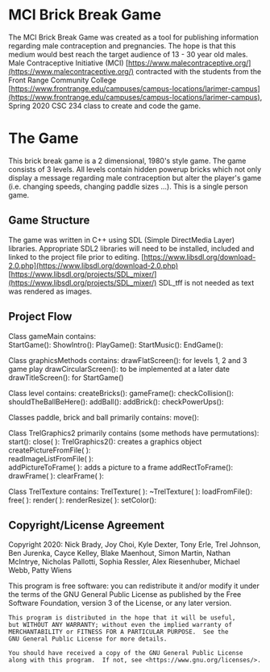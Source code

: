 # MCI Brick Break Game

The MCI Brick Break Game was created as a tool for publishing information regarding male contraception and pregnancies.  The hope is that this medium would best reach the target audience of 13 - 30 year old males.  Male Contraceptive Initiative (MCI) [https://www.malecontraceptive.org/](https://www.malecontraceptive.org/) contracted with the students from the Front Range Community College [https://www.frontrange.edu/campuses/campus-locations/larimer-campus](https://www.frontrange.edu/campuses/campus-locations/larimer-campus), Spring 2020 CSC 234 class to create and code the game.


# The Game 

This brick break game is a 2 dimensional, 1980's style game.  The game consists of 3 levels.  All levels contain hidden powerup bricks which not only display a message regarding male contraception but alter the player's game (i.e. changing speeds, changing paddle sizes ...).
This is a single person game.

## Game Structure

The game was written in C++ using SDL (Simple DirectMedia Layer) libraries.  Appropriate SDL2 libraries will need to be installed, included and linked to the project file prior to editing.  [https://www.libsdl.org/download-2.0.php](https://www.libsdl.org/download-2.0.php) 
[https://www.libsdl.org/projects/SDL_mixer/](https://www.libsdl.org/projects/SDL_mixer/)
SDL_tff is not needed as text was rendered as images.

## Project Flow
Class gameMain contains:    
   	StartGame():
    ShowIntro():
   	PlayGame():
    StartMusic():
   	EndGame():

Class graphicsMethods contains:
    drawFlatScreen(): for levels 1, 2 and 3 game play
    drawCircularScreen(): to be implemented at a later date
    drawTitleScreen(): for StartGame()
    
Class level contains:
    createBricks():
    gameFrame():
    checkCollision():
    shouldTheBallBeHere():
    addBall():
    addBrick():
    checkPowerUps():
    
Classes paddle, brick and ball primarily contains:
    move():
    
Class TrelGraphics2 primarily contains (some methods have permutations):
    start():
	close( ):
	TrelGraphics2(): creates a graphics object
	createPictureFromFile( ):	
	readImageListFromFile( ):	
	addPictureToFrame( ):  adds a picture to a frame
	addRectToFrame():
    drawFrame( ):
    clearFrame( ):
    
Class TrelTexture contains:
    TrelTexture( ):
	~TrelTexture( ):
	loadFromFile():
	free( ):
	render( ):
	renderResize( ):
    setColor():

## Copyright/License Agreement
Copyright 2020: Nick Brady, Joy Choi, Kyle Dexter, Tony Erle, Trel Johnson, Ben Jurenka, Cayce Kelley, Blake Maenhout, Simon Martin, Nathan McIntrye, Nicholas Pallotti, Sophia Ressler, Alex Riesenhuber, Michael Webb, Patty Wiens

This program is free software: you can redistribute it and/or modify
    it under the terms of the GNU General Public License as published by
    the Free Software Foundation, version 3 of the License, or any later version.

    This program is distributed in the hope that it will be useful,
    but WITHOUT ANY WARRANTY; without even the implied warranty of
    MERCHANTABILITY or FITNESS FOR A PARTICULAR PURPOSE.  See the
    GNU General Public License for more details.

    You should have received a copy of the GNU General Public License
    along with this program.  If not, see <https://www.gnu.org/licenses/>.


